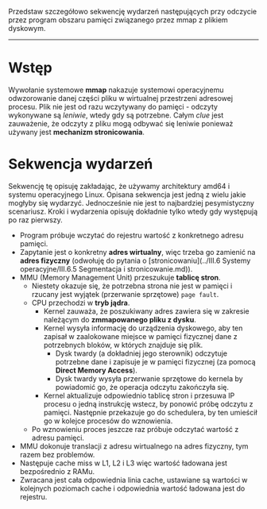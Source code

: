 Przedstaw szczegółowo sekwencję wydarzeń następujących przy odczycie przez program obszaru pamięci związanego przez mmap z plikiem dyskowym.

---

# Wstęp

Wywołanie systemowe **mmap** nakazuje systemowi operacyjnemu odwzorowanie danej części pliku w wirtualnej przestrzeni adresowej procesu. Plik nie jest od razu wczytywany do pamięci - odczyty wykonywane są *leniwie*, wtedy gdy są potrzebne. Całym *clue* jest zauważenie, że odczyty z pliku mogą odbywać się leniwie ponieważ używany jest **mechanizm stronicowania**.

# Sekwencja wydarzeń

Sekwencję tę opisuję zakładając, że używamy architektury amd64 i systemu operacyjnego Linux. Opisana sekwencja jest jedną z wielu jakie mogłyby się wydarzyć. Jednocześnie nie jest to najbardziej pesymistyczny scenariusz. Kroki i wydarzenia opisuję dokładnie tylko wtedy gdy występują po raz pierwszy.

* Program próbuje wczytać do rejestru wartość z konkretnego adresu pamięci.
* Zapytanie jest o konkretny **adres wirtualny**, więc trzeba go zamienić na **adres fizyczny** (odwołuję do pytania o [stronicowaniu](../III.6 Systemy operacyjne/III.6.5 Segmentacja i stronicowanie.md)).
* MMU (Memory Management Unit) przeszukuje **tablicę stron**.
  * Niestety okazuje się, że potrzebna strona nie jest w pamięci i rzucany jest wyjątek (przerwanie sprzętowe) `page fault`.
  * CPU przechodzi w **tryb jądra**.
    * Kernel zauważa, że poszukiwany adres zawiera się w zakresie należącym do **zmmapowanego pliku z dysku**.
    * Kernel wysyła informację do urządzenia dyskowego, aby ten zapisał w zaalokowane miejsce w pamięci fizycznej dane z potrzebnych bloków, w których znajduje się plik.
      * Dysk twardy (a dokładniej jego sterownik) odczytuje potrzebne dane i zapisuje je w pamięci fizycznej (za pomocą **Direct Memory Access**).
      * Dysk twardy wysyła przerwanie sprzętowe do kernela by powiadomić go, że operacja odczytu zakończyła się.
    * Kernel aktualizuje odpowiednio tablicę stron i przesuwa IP procesu o jedną instrukcję wstecz, by ponowić próbę odczytu z pamięci. Następnie przekazuje go do schedulera, by ten umieścił go w kolejce procesów do wznowienia.
  * Po wznowieniu proces jeszcze raz próbuje odczytać wartość z adresu pamięci.
* MMU dokonuje translacji z adresu wirtualnego na adres fizyczny, tym razem bez problemów.
* Następuje cache miss w L1, L2 i L3 więc wartość ładowana jest bezpośrednio z RAMu.
* Zwracana jest cała odpowiednia linia cache, ustawiane są wartości w kolejnych poziomach cache i odpowiednia wartość ładowana jest do rejestru.
